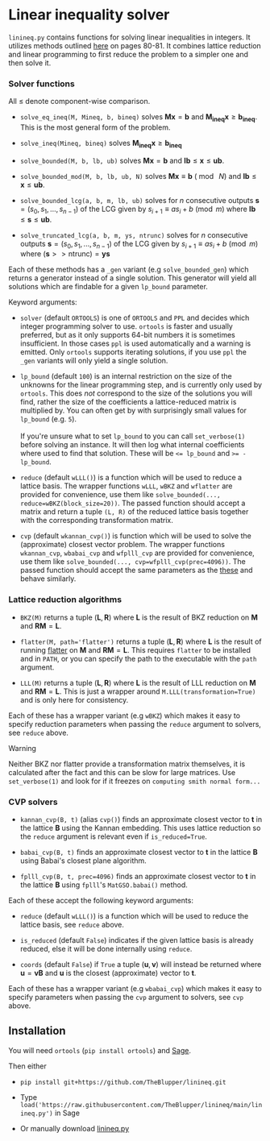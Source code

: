 # Linear inequality solver

`linineq.py` contains functions for solving linear inequalities in integers. It utilizes methods outlined [here](https://library.wolfram.com/infocenter/Books/8502/AdvancedAlgebra.pdf) on pages 80-81. It combines lattice reduction and linear programming to first reduce the problem to a simpler one and then solve it.

### Solver functions
All $\le$ denote component-wise comparison.

 - `solve_eq_ineq(M, Mineq, b, bineq)` solves $\mathbf{Mx} = \mathbf{b}$ and $\mathbf{M_{ineq}x} \ge \mathbf{b_{ineq}}$. This is the most general form of the problem.

 - `solve_ineq(Mineq, bineq)` solves $\mathbf{M_{ineq}x} \ge \mathbf{b_{ineq}}$

 - `solve_bounded(M, b, lb, ub)` solves $\mathbf{Mx} = \mathbf{b}$ and $\mathbf{lb} \le \mathbf{x} \le \mathbf{ub}$.

 - `solve_bounded_mod(M, b, lb, ub, N)` solves $\mathbf{Mx} \equiv \mathbf{b}\ (\bmod{\ N})$ and $\mathbf{lb} \le \mathbf{x} \le \mathbf{ub}$.

 - `solve_bounded_lcg(a, b, m, lb, ub)` solves for $n$ consecutive outputs $\mathbf{s}=(s_0, s_1, ..., s_{n-1})$ of the LCG given by $s_{i+1} \equiv a s_i + b \pmod{m}$ where $\mathbf{lb} \le \mathbf{s} \le \mathbf{ub}$.

 - `solve_truncated_lcg(a, b, m, ys, ntrunc)` solves for $n$ consecutive outputs $\mathbf{s}=(s_0, s_1, ..., s_{n-1})$ of the LCG given by $s_{i+1} \equiv a s_i + b \pmod{m}$ where $(\mathbf{s}>>\mathrm{ntrunc}) = \mathbf{ys}$

Each of these methods has a `_gen` variant (e.g `solve_bounded_gen`) which returns a generator instead of a single solution. This generator will yield all solutions which are findable for a given `lp_bound` parameter.

Keyword arguments:

 - `solver` (default `ORTOOLS`) is one of `ORTOOLS` and `PPL` and decides which integer programming solver to use. `ortools` is faster and usually preferred, but as it only supports 64-bit numbers it is sometimes insufficient. In those cases `ppl` is used automatically and a warning is emitted. Only `ortools` supports iterating solutions, if you use `ppl` the `_gen` variants will only yield a single solution.

 - `lp_bound` (default `100`) is an internal restriction on the size of the unknowns for the linear programming step, and is currently only used by `ortools`. This does *not* correspond to the size of the solutions you will find, rather the size of the coefficients a lattice-reduced matrix is multiplied by. You can often get by with surprisingly small values for `lp_bound` (e.g. `5`).<br><br>
 If you're unsure what to set `lp_bound` to you can call `set_verbose(1)` before solving an instance. It will then log what internal coefficients where used to find that solution. These will be `<= lp_bound` and `>= -lp_bound`.

 - `reduce` (default `wLLL()`) is a function which will be used to reduce a lattice basis. The wrapper functions `wLLL`, `wBKZ` and `wflatter` are provided for convenience, use them like `solve_bounded(..., reduce=wBKZ(block_size=20))`. The passed function should accept a matrix and return a tuple `(L, R)` of the reduced lattice basis together with the corresponding transformation matrix.

 - `cvp` (default `wkannan_cvp()`) is function which will be used to solve the (approximate) closest vector problem. The wrapper functions `wkannan_cvp`, `wbabai_cvp` and `wfplll_cvp` are provided for convenience, use them like `solve_bounded(..., cvp=wfplll_cvp(prec=4096))`. The passed function should accept the same parameters as the [these](#cvp-solvers) and behave similarly.

### Lattice reduction algorithms
 - `BKZ(M)` returns a tuple $(\mathbf{L}, \mathbf{R})$ where $\mathbf{L}$ is the result of BKZ reduction on $\mathbf{M}$ and $\mathbf{R M} = \mathbf{L}$.

 - `flatter(M, path='flatter')` returns a tuple $(\mathbf{L}, \mathbf{R})$ where $\mathbf{L}$ is the result of running [flatter](https://github.com/keeganryan/flatter) on $\mathbf{M}$ and $\mathbf{R M} = \mathbf{L}$. This requires `flatter` to be installed and in `PATH`, or you can specify the path to the executable with the `path` argument.

 - `LLL(M)` returns a tuple $(\mathbf{L}, \mathbf{R})$ where $\mathbf{L}$ is the result of LLL reduction on $\mathbf{M}$ and $\mathbf{R M} = \mathbf{L}$. This is just a wrapper around `M.LLL(transformation=True)` and is only here for consistency.

Each of these has a wrapper variant (e.g `wBKZ`) which makes it easy to specify reduction parameters when passing the `reduce` argument to solvers, see `reduce` above.

> [!WARNING]  
> Neither BKZ nor flatter provide a transformation matrix themselves, it is calculated after the fact and this can be slow for large matrices. Use `set_verbose(1)` and look for if it freezes on `computing smith normal form...`

### CVP solvers
 - `kannan_cvp(B, t)` (alias `cvp()`) finds an approximate closest vector to $\mathbf{t}$ in the lattice $\mathbf{B}$ using the Kannan embedding. This uses lattice reduction so the `reduce` argument is relevant even if `is_reduced=True`.

 - `babai_cvp(B, t)` finds an approximate closest vector to $\mathbf{t}$ in the lattice $\mathbf{B}$ using Babai's closest plane algorithm.

 - `fplll_cvp(B, t, prec=4096)` finds an approximate closest vector to $\mathbf{t}$ in the lattice $\mathbf{B}$ using `fplll`'s `MatGSO.babai()` method.

Each of these accept the following keyword arguments:
 - `reduce` (default `wLLL()`) is a function which will be used to reduce the lattice basis, see `reduce` above.

 - `is_reduced` (default `False`) indicates if the given lattice basis is already reduced, else it will be done internally using `reduce`.

 - `coords` (default `False`) if `True` a tuple $(\mathbf{u}, \mathbf{v})$ will instead be returned where $\mathbf{u} = \mathbf{v B}$ and $\mathbf{u}$ is the closest (approximate) vector to $\mathbf{t}$.

Each of these has a wrapper variant (e.g `wbabai_cvp`) which makes it easy to specify parameters when passing the `cvp` argument to solvers, see `cvp` above.


## Installation
You will need `ortools` (`pip install ortools`) and [Sage](https://doc.sagemath.org/html/en/installation/index.html).

Then either
 - `pip install git+https://github.com/TheBlupper/linineq.git`

 - Type `load('https://raw.githubusercontent.com/TheBlupper/linineq/main/linineq.py')` in Sage

 - Or manually download [linineq.py](./linineq.py)